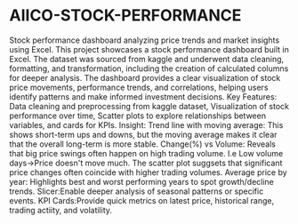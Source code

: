 # AIICO-STOCK-PERFORMANCE
Stock performance dashboard analyzing price trends and market insights using Excel.
This project showcases a stock performance dashboard built in Excel. The dataset was sourced from kaggle and underwent data cleaning, formatting, and transformation, including the creation of calculated columns for deeper analysis.
The dashboard provides a clear visualization of stock price movements, performance trends, and correlations, helping users identify patterns and make informed investment decisions.
Key Features: Data cleaning and preprocessing from kaggle dataset, Visualization of stock performance over time, Scatter plots to explore relationships between variables, and cards for KPIs.
Insight:
Trend line with moving average: This shows short-term ups and downs, but the moving average makes it clear that the overall long-term is more stable.
Change(%) vs Volume: Reveals that big price swings often happen on high trading volume. I.e Low volume days->Price doesn't move much. The scatter plot suggsets that significant price changes often coincide with higher trading volumes.
Average price by year: Highlights best and worst performing years to spot growth/decline trends.
Slicer:Enable deeper analysis of seasonal patterns or specific events.
KPI Cards:Provide quick metrics on latest price, historical range, trading actiity, and volatility.
